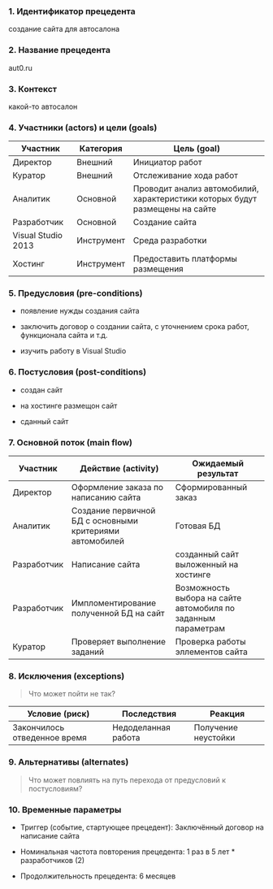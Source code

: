 ### 1. Идентификатор прецедента
создание сайта для автосалона

### 2. Название прецедента
aut0.ru

### 3. Контекст
какой-то автосалон

### 4. Участники (actors) и цели (goals)


| Участник  | Категория  | Цель (goal) |
|---|---|---|
| Директор | Внешний  | Инициатор работ |
| Куратор | Внешний  | Отслеживание хода работ |
| Аналитик | Основной | Проводит анализ автомобилий, характеристики которых будут размещены на сайте |
| Разработчик  | Основной  | Создание сайта |
| Visual Studio 2013  | Инструмент  | Среда разработки |
| Хостинг  | Инструмент| Предоставить платформы размещения |

### 5. Предусловия (pre-conditions)
* появление нужды создания сайта

* заключить договор о создании сайта, с уточнением срока работ, функционала сайта и т.д.

* изучить работу в Visual Studio

### 6. Постусловия (post-conditions)
* создан сайт

* на хостинге размещон сайт

* сданный сайт 

### 7. Основной поток (main flow)
| Участник  | Действие (activity)  | Ожидаемый результат |
|---|---|---|
| Директор | Оформление заказа по написанию сайта | Сформированный заказ |
| Аналитик | Создание первичной БД с основными критериями автомобилей | Готовая БД |
| Разработчик  | Написание сайта | созданный сайт выложенный на хостинге |
| Разработчик | Импломентирование полученной БД на сайт | Возможность выбора на сайте автомобиля по заданным параметрам |
| Куратор | Проверяет выполнение заданий | Проверка работы эллементов сайта |

### 8. Исключения (exceptions)
> Что может пойти не так?

| Условие (риск) | Последствия | Реакция |
|---|---|---|
| Закончилось отведенное время | Недоделанная работа | Получение неустойки |


### 9. Альтернативы (alternates)
> Что может повлиять на путь перехода от предусловий к постусловиям?

### 10. Временные параметры

* Триггер (событие, стартующее прецедент): Заключённый договор на написание сайта

* Номинальная частота повторения прецедента: 1 раз в 5 лет * разработчиков (2)

* Продолжительность прецедента: 6 месяцев
